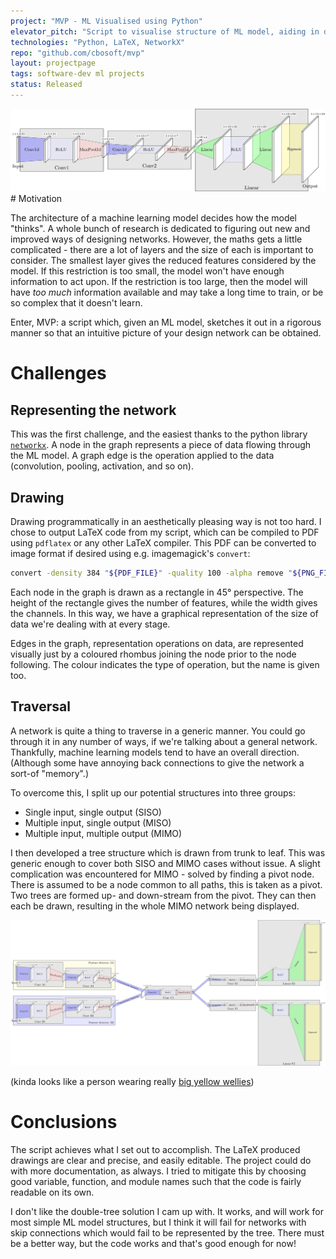 ```yaml
---
project: "MVP - ML Visualised using Python"
elevator_pitch: "Script to visualise structure of ML model, aiding in design."
technologies: "Python, LaTeX, NetworkX"
repo: "github.com/cbosoft/mvp"
layout: projectpage
tags: software-dev ml projects
status: Released
---
```


<img src="https://github.com/cbosoft/mvp/raw/master/examples/example_1.png?raw=true" />
# Motivation

The architecture of a machine learning model decides how the model "thinks". A whole bunch of research is dedicated to figuring out new and improved ways of designing networks. However, the maths gets a little complicated - there are a lot of layers and the size of each is important to consider. The smallest layer gives the reduced features considered by the model. If this restriction is too small, the model won't have enough information to act upon. If the restriction is too large, then the model will have *too much* information available and may take a long time to train, or be so complex that it doesn't learn.

Enter, MVP: a script which, given an ML model, sketches it out in a rigorous manner so that an intuitive picture of your design network can be obtained.

# Challenges

## Representing the network
This was the first challenge, and the easiest thanks to the python library [`networkx`](https://networkx.org). A node in the graph represents a piece of data flowing through the ML model. A graph edge is the operation applied to the data (convolution, pooling, activation, and so on).

## Drawing
Drawing programmatically in an aesthetically pleasing way is not too hard. I chose to output LaTeX code from my script, which can be compiled to PDF using `pdflatex` or any other LaTeX compiler. This PDF can be converted to image format if desired using e.g. imagemagick's `convert`:

```bash
convert -density 384 "${PDF_FILE}" -quality 100 -alpha remove "${PNG_FILE}"
```

Each node in the graph is drawn as a rectangle in 45&deg; perspective. The height of the rectangle gives the number of features, while the width gives the channels. In this way, we have a graphical representation of the size of data we're dealing with at every stage.

Edges in the graph, representation operations on data, are represented visually just by a coloured rhombus joining the node prior to the node following. The colour indicates the type of operation, but the name is given too. 

## Traversal
A network is quite a thing to traverse in a generic manner. You could go through it in any number of ways, if we're talking about a general network. Thankfully, machine learning models tend to have an overall direction. (Although some have annoying back connections to give the network a sort-of "memory".)

To overcome this, I split up our potential structures into three groups:
- Single input, single output (SISO)
- Multiple input, single output (MISO)
- Multiple input, multiple output (MIMO)

I then developed a tree structure which is drawn from trunk to leaf. This was generic enough to cover both SISO and MIMO cases without issue. A slight complication was encountered for MIMO - solved by finding a pivot node. There is assumed to be a node common to all paths, this is taken as a pivot. Two trees are formed up- and down-stream from the pivot. They can then each be drawn, resulting in the whole MIMO network being displayed.

<img src="https://github.com/cbosoft/mvp/raw/master/examples/example_3.png?raw=true" />

(kinda looks like a person wearing really [big yellow wellies](https://www.theglasgowstory.com/image/?inum=TGSE01085))

# Conclusions

The script achieves what I set out to accomplish. The LaTeX produced drawings are clear and precise, and easily editable. The project could do with more documentation, as always. I tried to mitigate this by choosing good variable, function, and module names such that the code is fairly readable on its own.

I don't like the double-tree solution I cam up with. It works, and will work for most simple ML model structures, but I think it will fail for networks with skip connections which would fail to be represented by the tree. There must be a better way, but the code works and that's good enough for now!
